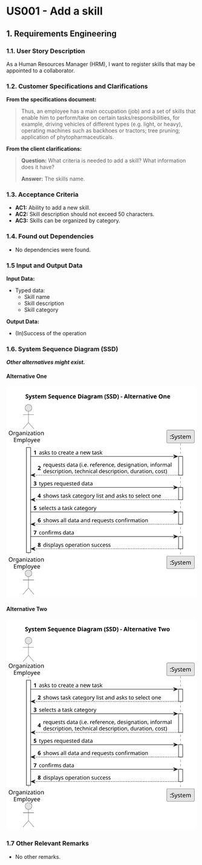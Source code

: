 # US001 - Add a skill 


## 1. Requirements Engineering

### 1.1. User Story Description

As a Human Resources Manager (HRM), I want to register skills that may
be appointed to a collaborator.

### 1.2. Customer Specifications and Clarifications 

**From the specifications document:**

>	Thus, an employee has a main occupation (job) and a set of skills
that enable him to perform/take on certain tasks/responsibilities, for example, driving
vehicles of different types (e.g. light, or heavy), operating machines such as backhoes
or tractors; tree pruning; application of phytopharmaceuticals.

**From the client clarifications:**

> **Question:** What criteria is needed to add a skill? What information does it have?
>
> **Answer:** The skills name.


### 1.3. Acceptance Criteria

* **AC1:** Ability to add a new skill.
* **AC2:** Skill description should not exceed 50 characters.
* **AC3:** Skills can be organized by category.

### 1.4. Found out Dependencies

* No dependencies were found.
### 1.5 Input and Output Data

**Input Data:**

* Typed data:
    * Skill name
    * Skill description
    * Skill category


**Output Data:**

* (In)Success of the operation

### 1.6. System Sequence Diagram (SSD)

**_Other alternatives might exist._**

#### Alternative One

![System Sequence Diagram - Alternative One](svg/us006-system-sequence-diagram-alternative-one.svg)

#### Alternative Two

![System Sequence Diagram - Alternative Two](svg/us006-system-sequence-diagram-alternative-two.svg)

### 1.7 Other Relevant Remarks

* No other remarks.